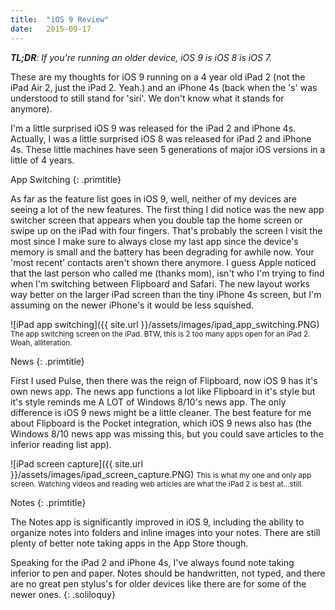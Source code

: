 ```yaml
---
title:	"iOS 9 Review"
date:	2015-09-17
---
```


*__TL;DR__: If you're running an older device, iOS 9 is iOS 8 is iOS 7.*


These are my thoughts for iOS 9 running on a 4 year old iPad 2 (not the iPad Air 2, just the iPad 2. Yeah.) and an iPhone 4s (back when the 's' was understood to still stand for 'siri'. We don't know what it stands for anymore).

I'm a little surprised iOS 9 was released for the iPad 2 and iPhone 4s. Actually, I was a little surprised iOS 8 was released for iPad 2 and iPhone 4s. These little machines have seen 5 generations of major iOS versions in a little of 4 years.


App Switching
{: .primtitle}

As far as the feature list goes in iOS 9, well, neither of my devices are seeing a lot of the new features. The first thing I did notice was the new app switcher screen that appears when you double tap the home screen or swipe up on the iPad with four fingers. That's probably the screen I visit the most since I make sure to always close my last app since the device's memory is small and the battery has been degrading for awhile now. Your 'most recent' contacts aren't shown there anymore. I guess Apple noticed that the last person who called me (thanks mom), isn't who I'm trying to find when I'm switching between Flipboard and Safari. The new layout works way better on the larger iPad screen than the tiny iPhone 4s screen, but I'm assuming on the newer iPhone's it would be less squished.

![iPad app switching]({{ site.url }}/assets/images/ipad_app_switching.PNG)
<small>The app switching screen on the iPad. BTW, this is 2 too many apps open for an iPad 2. Woah, alliteration.</small>


News
{: .primtitle}

First I used Pulse, then there was the reign of Flipboard, now iOS 9 has it's own news app. The news app functions a lot like Flipboard in it's style but it's style reminds me A LOT of Windows 8/10's news app. The only difference is iOS 9 news might be a little cleaner. The best feature for me about Flipboard is the Pocket integration, which iOS 9 news also has (the Windows 8/10 news app was missing this, but you could save articles to the inferior reading list app).

![iPad screen capture]({{ site.url }}/assets/images/ipad_screen_capture.PNG)
<small>This is what my one and only app screen. Watching videos and reading web articles are what the iPad 2 is best at...still.</small>


Notes
{: .primtitle}

The Notes app is significantly improved in iOS 9, including the ability to organize notes into folders and inline images into your notes. There are still plenty of better note taking apps in the App Store though.

Speaking for the iPad 2 and iPhone 4s, I've always found note taking inferior to pen and paper. Notes should be handwritten, not typed, and there are no great pen stylus's for older devices like there are for some of the newer ones.
{: .soliloquy}